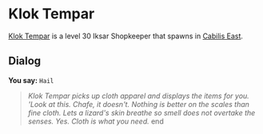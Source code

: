 # Klok Tempar



[Klok Tempar](/npc/106051) is a level 30 Iksar Shopkeeper that spawns in [Cabilis East](/zone/106).



## Dialog

**You say:** `Hail`



>*Klok Tempar picks up cloth apparel and displays the items for you.  'Look at this.  Chafe, it doesn't.  Nothing is better on the scales than fine cloth.  Lets a lizard's skin breathe so smell does not overtake the senses.  Yes.  Cloth is what you need.*
end





